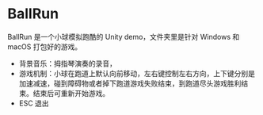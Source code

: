 # BallRun

BallRun 是一个小球模拟跑酷的 Unity demo，文件夹里是针对 Windows 和 macOS 打包好的游戏。
- 背景音乐：拇指琴演奏的录音，
- 游戏机制：小球在跑道上默认向前移动，左右键控制左右方向，上下键分别是加速减速，碰到障碍物或者掉下跑道游戏失败结束，到跑道尽头游戏胜利结束。结束后可重新开始游戏。
- ESC 退出
